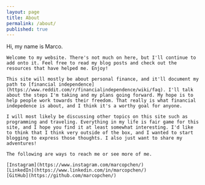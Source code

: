 ```yaml
---
layout: page
title: About
permalink: /about/
published: true
---
```

<div class="about">
  <p>
    Hi, my name is Marco. 
    
    Welcome to my website. There's not much on here, but I'll continue to add onto it. Feel free to read my blog posts and check out the resources that have helped me. Enjoy!
    
    This site will mostly be about personal finance, and it'll document my path to [financial independence](https://www.reddit.com/r/financialindependence/wiki/faq). I'll talk about the steps I'm taking and my plans going forward. My hope is to help people work towards their freedom. That really is what financial indepedence is about, and I think it's a worthy goal for anyone.
    
    I will most likely be discussing other topics on this site such as programming and traveling. Everything in my life is fair game for this site, and I hope you find it at least somewhat interesting. I'd like to think that I think very outside of the box, and I wanted to start blogging to express those thoughts. I also just want to share my adventures!
    
    The following are ways to reach me or see more of me.
    
    [Instagram](https://www.instagram.com/marcopchen/)
    [LinkedIn](https://www.linkedin.com/in/marcopchen/)
    [GitHub](https://github.com/marcopchen/)
    
  </p>
</div>
